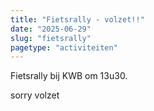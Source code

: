 ```yaml
---
title: "Fietsrally - volzet!!"
date: "2025-06-29"
slug: "fietsrally"
pagetype: "activiteiten"
---
```


Fietsrally bij KWB om 13u30.

sorry volzet